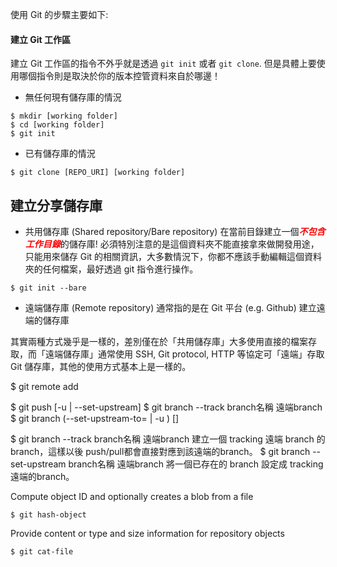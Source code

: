 使用 Git 的步驟主要如下:

#### 建立 Git 工作區
建立 Git 工作區的指令不外乎就是透過 `git init` 或者 `git clone`. 但是具體上要使用哪個指令則是取決於你的版本控管資料來自於哪邊！

- 無任何現有儲存庫的情況
```
$ mkdir [working folder]
$ cd [working folder]
$ git init
```

- 已有儲存庫的情況
```
$ git clone [REPO_URI] [working folder]
```

## 建立分享儲存庫

- 共用儲存庫 (Shared repository/Bare repository)
在當前目錄建立一個<font color='red'>___不包含工作目錄___</font>的儲存庫! 必須特別注意的是這個資料夾不能直接拿來做開發用途，只能用來儲存 Git 的相關資訊，大多數情況下，你都不應該手動編輯這個資料夾的任何檔案，最好透過 git 指令進行操作。
```
$ git init --bare
```

- 遠端儲存庫 (Remote repository)
通常指的是在 Git 平台 (e.g. Github) 建立遠端的儲存庫

其實兩種方式幾乎是一樣的，差別僅在於「共用儲存庫」大多使用直接的檔案存取，而「遠端儲存庫」通常使用 SSH, Git protocol, HTTP 等協定可「遠端」存取 Git 儲存庫，其他的使用方式基本上是一樣的。


$ git remote add <name> <url>

$ git push [-u | --set-upstream]
$ git branch --track branch名稱 遠端branch
$ git branch (--set-upstream-to=<upstream> | -u <upstream>) [<branchname>]

$ git branch --track branch名稱 遠端branch 
建立一個 tracking 遠端 branch 的 branch，這樣以後 push/pull都會直接對應到該遠端的branch。
$ git branch --set-upstream branch名稱 遠端branch 
將一個已存在的 branch 設定成 tracking 遠端的branch。



Compute object ID and optionally creates a blob from a file
```
$ git hash-object 
```
Provide content or type and size information for repository objects
```
$ git cat-file 
```